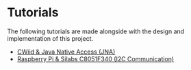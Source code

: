 Tutorials
=========

The following tutorials are made alongside with the design and implementation of this project.

* [CWiid & Java Native Access (JNA)](https://github.com/ThmX/RaspBot/Tutorials/cwiid-jna/)
* [Raspberry Pi & Silabs C8051F340 (I2C Communication)](https://github.com/ThmX/RaspBot/Tutorials/raspi-silabs-i2c/)
